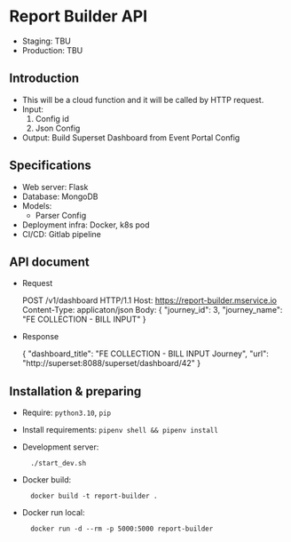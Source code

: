 # Report Builder API

- Staging: TBU
- Production: TBU

## Introduction

- This will be a cloud function and it will be called by HTTP request. 
- Input:
  1. Config id
  2. Json Config
- Output: Build Superset Dashboard from Event Portal Config

## Specifications

* Web server: Flask
* Database: MongoDB
* Models:
    * Parser Config
* Deployment infra: Docker, k8s pod
* CI/CD: Gitlab pipeline

## API document

- Request

    POST /v1/dashboard HTTP/1.1
    Host: https://report-builder.mservice.io
    Content-Type: applicaton/json
    Body: 
    {
        "journey_id": 3,
        "journey_name": "FE COLLECTION - BILL INPUT"
    }


- Response

    {
        "dashboard_title": "FE COLLECTION - BILL INPUT Journey",
        "url": "http://superset:8088/superset/dashboard/42"
    }

## Installation & preparing

- Require: `python3.10`, `pip`
- Install requirements: `pipenv shell && pipenv install`
- Development server:

        ./start_dev.sh

- Docker build:

        docker build -t report-builder .

- Docker run local: 

        docker run -d --rm -p 5000:5000 report-builder

